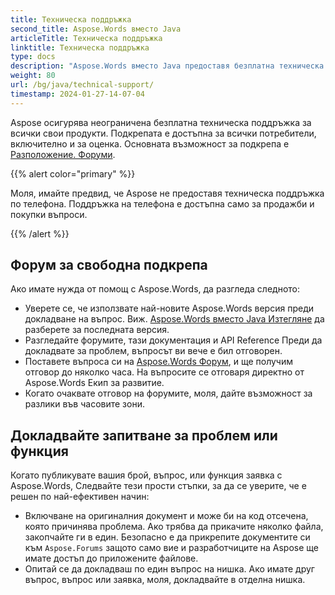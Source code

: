 ```yaml
---
title: Техническа поддръжка
second_title: Aspose.Words вместо Java
articleTitle: Техническа поддръжка
linktitle: Техническа поддръжка
type: docs
description: "Aspose.Words вместо Java предоставя безплатна техническа подкрепа на всички потребители. Моля, докладвайте вашия въпрос, издаване, или функция заявка чрез Aspose Free Support Forum."
weight: 80
url: /bg/java/technical-support/
timestamp: 2024-01-27-14-07-04
---
```


Aspose осигурява неограничена безплатна техническа поддръжка за всички свои продукти. Подкрепата е достъпна за всички потребители, включително и за оценка. Основната възможност за подкрепа е [Разположение. Форуми](https://forum.aspose.com/c/words/8).

{{% alert color="primary" %}}

Моля, имайте предвид, че Aspose не предоставя техническа поддръжка по телефона. Поддръжка на телефона е достъпна само за продажби и покупки въпроси.

{{% /alert %}}

## Форум за свободна подкрепа

Ако имате нужда от помощ с Aspose.Words, да разгледа следното:

* Уверете се, че използвате най-новите Aspose.Words версия преди докладване на въпрос. Виж. [Aspose.Words вместо Java Изтегляне](https://releases.aspose.com/words/java/) да разберете за последната версия.
* Разгледайте форумите, тази документация и API Reference Преди да докладвате за проблем, въпросът ви вече е бил отговорен.
* Поставете въпроса си на [Aspose.Words Форум](https://forum.aspose.com/c/words/8), и ще получим отговор до няколко часа. На въпросите се отговаря директно от Aspose.Words Екип за развитие.
* Когато очаквате отговор на форумите, моля, дайте възможност за разлики във часовите зони.

## Докладвайте запитване за проблем или функция

Когато публикувате вашия брой, въпрос, или функция заявка с Aspose.Words, Следвайте тези прости стъпки, за да се уверите, че е решен по най-ефективен начин:

* Включване на оригиналния документ и може би на код отсечена, която причинява проблема. Ако трябва да прикачите няколко файла, закопчайте ги в един. Безопасно е да прикрепите документите си към `Aspose.Forums` защото само вие и разработчиците на Aspose ще имате достъп до приложените файлове.
* Опитай се да докладваш по един въпрос на нишка. Ако имате друг въпрос, въпрос или заявка, моля, докладвайте в отделна нишка.
